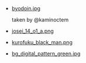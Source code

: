 
- [byodoin.jpg](https://www.byodoin.or.jp/)

  taken by @kaminoctem

- [josei_14_o1_a.png](https://wataokiba.net/)

- [kurofuku_black_man.png](https://www.irasutoya.com/2018/08/blog-post_818.html)

- [bg_digital_pattern_green.jpg](https://www.irasutoya.com/2017/04/blog-post_62.html)
